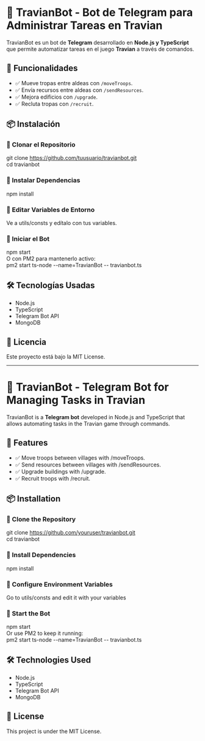 # 🤖 TravianBot - Bot de Telegram para Administrar Tareas en Travian  

TravianBot es un bot de **Telegram** desarrollado en **Node.js y TypeScript** que permite automatizar tareas en el juego **Travian** a través de comandos.  

## 🚀 Funcionalidades  
- ✅ Mueve tropas entre aldeas con `/moveTroops`.  
- ✅ Envía recursos entre aldeas con `/sendResources`.  
- ✅ Mejora edificios con `/upgrade`.  
- ✅ Recluta tropas con `/recruit`.  

## 📦 Instalación  

### 🔹 Clonar el Repositorio  
git clone https://github.com/tuusuario/travianbot.git<br>
cd travianbot

### 🔹 Instalar Dependencias
npm install

### 🔹 Editar Variables de Entorno
Ve a utils/consts y edítalo con tus variables.

### 🔹 Iniciar el Bot
npm start<br>
O con PM2 para mantenerlo activo:<br>
pm2 start ts-node --name=TravianBot -- travianbot.ts

## 🛠 Tecnologías Usadas
- Node.js
- TypeScript
- Telegram Bot API
- MongoDB

## 📜 Licencia
Este proyecto está bajo la MIT License.

_____________________________________________________________________________________________________________________

# 🤖 TravianBot - Telegram Bot for Managing Tasks in Travian
TravianBot is a **Telegram bot** developed in Node.js and TypeScript that allows automating tasks in the Travian game through commands.

## 🚀 Features
- ✅ Move troops between villages with /moveTroops.
- ✅ Send resources between villages with /sendResources.
- ✅ Upgrade buildings with /upgrade.
- ✅ Recruit troops with /recruit.

## 📦 Installation
### 🔹 Clone the Repository
git clone https://github.com/youruser/travianbot.git<br>
cd travianbot

### 🔹 Install Dependencies
npm install

### 🔹 Configure Environment Variables
Go to utils/consts and edit it with your variables

### 🔹 Start the Bot
npm start<br>
Or use PM2 to keep it running:<br>
pm2 start ts-node --name=TravianBot -- travianbot.ts

## 🛠 Technologies Used
- Node.js
- TypeScript
- Telegram Bot API
- MongoDB

## 📜 License
This project is under the MIT License.
